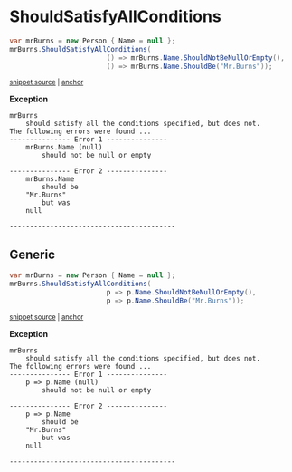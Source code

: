 # ShouldSatisfyAllConditions

<!-- snippet: ShouldSatisfyAllConditionsExamples.ShouldSatisfyAllConditions.codeSample.approved.cs -->
<a id='99f0f74e'></a>
```cs
var mrBurns = new Person { Name = null };
mrBurns.ShouldSatisfyAllConditions(
                        () => mrBurns.Name.ShouldNotBeNullOrEmpty(),
                        () => mrBurns.Name.ShouldBe("Mr.Burns"));
```
<sup><a href='/src/DocumentationExamples/CodeExamples/ShouldSatisfyAllConditionsExamples.ShouldSatisfyAllConditions.codeSample.approved.cs#L1-L4' title='Snippet source file'>snippet source</a> | <a href='#99f0f74e' title='Start of snippet'>anchor</a></sup>
<!-- endSnippet -->


**Exception**

<!-- include: ShouldSatisfyAllConditionsExamples.ShouldSatisfyAllConditions.exceptionText.approved.txt -->
```
mrBurns
    should satisfy all the conditions specified, but does not.
The following errors were found ...
--------------- Error 1 ---------------
    mrBurns.Name (null)
        should not be null or empty

--------------- Error 2 ---------------
    mrBurns.Name
        should be
    "Mr.Burns"
        but was
    null

-----------------------------------------
```
<!-- endInclude -->


## Generic

<!-- snippet: ShouldSatisfyAllConditionsExamples.ShouldSatisfyAllConditionsGeneric.codeSample.approved.cs -->
<a id='ed11a6af'></a>
```cs
var mrBurns = new Person { Name = null };
mrBurns.ShouldSatisfyAllConditions(
                        p => p.Name.ShouldNotBeNullOrEmpty(),
                        p => p.Name.ShouldBe("Mr.Burns"));
```
<sup><a href='/src/DocumentationExamples/CodeExamples/ShouldSatisfyAllConditionsExamples.ShouldSatisfyAllConditionsGeneric.codeSample.approved.cs#L1-L4' title='Snippet source file'>snippet source</a> | <a href='#ed11a6af' title='Start of snippet'>anchor</a></sup>
<!-- endSnippet -->


**Exception**

<!-- include: ShouldSatisfyAllConditionsExamples.ShouldSatisfyAllConditionsGeneric.exceptionText.approved.txt -->
```
mrBurns
    should satisfy all the conditions specified, but does not.
The following errors were found ...
--------------- Error 1 ---------------
    p => p.Name (null)
        should not be null or empty

--------------- Error 2 ---------------
    p => p.Name
        should be
    "Mr.Burns"
        but was
    null

-----------------------------------------
```
<!-- endInclude -->
